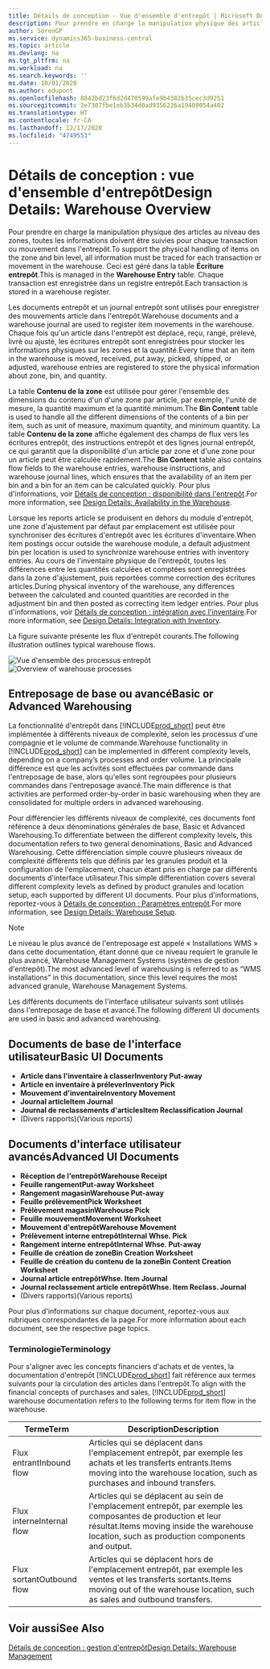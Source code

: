 ```yaml
---
title: Détails de conception - Vue d'ensemble d'entrepôt | Microsoft Docs
description: Pour prendre en charge la manipulation physique des articles au niveau des zones, toutes les informations doivent être suivies pour chaque transaction ou mouvement dans l'entrepôt. Ceci est géré dans la table **Écriture entrepôt**. Chaque transaction est enregistrée dans un registre entrepôt.
author: SorenGP
ms.service: dynamics365-business-central
ms.topic: article
ms.devlang: na
ms.tgt_pltfrm: na
ms.workload: na
ms.search.keywords: ''
ms.date: 10/01/2020
ms.author: edupont
ms.openlocfilehash: 8842bd23f6d2d470599afe9b4382b35cec3d9251
ms.sourcegitcommit: 2e7307fbe1eb3b34d0ad9356226a19409054a402
ms.translationtype: HT
ms.contentlocale: fr-CA
ms.lasthandoff: 12/17/2020
ms.locfileid: "4749553"
---
```

# <a name="design-details-warehouse-overview"></a><span data-ttu-id="60adf-105">Détails de conception : vue d'ensemble d'entrepôt</span><span class="sxs-lookup"><span data-stu-id="60adf-105">Design Details: Warehouse Overview</span></span>
<span data-ttu-id="60adf-106">Pour prendre en charge la manipulation physique des articles au niveau des zones, toutes les informations doivent être suivies pour chaque transaction ou mouvement dans l'entrepôt.</span><span class="sxs-lookup"><span data-stu-id="60adf-106">To support the physical handling of items on the zone and bin level, all information must be traced for each transaction or movement in the warehouse.</span></span> <span data-ttu-id="60adf-107">Ceci est géré dans la table **Écriture entrepôt**.</span><span class="sxs-lookup"><span data-stu-id="60adf-107">This is managed in the **Warehouse Entry** table.</span></span> <span data-ttu-id="60adf-108">Chaque transaction est enregistrée dans un registre entrepôt.</span><span class="sxs-lookup"><span data-stu-id="60adf-108">Each transaction is stored in a warehouse register.</span></span>  

<span data-ttu-id="60adf-109">Les documents entrepôt et un journal entrepôt sont utilisés pour enregistrer des mouvements article dans l'entrepôt.</span><span class="sxs-lookup"><span data-stu-id="60adf-109">Warehouse documents and a warehouse journal are used to register item movements in the warehouse.</span></span> <span data-ttu-id="60adf-110">Chaque fois qu'un article dans l'entrepôt est déplacé, reçu, rangé, prélevé, livré ou ajusté, les écritures entrepôt sont enregistrées pour stocker les informations physiques sur les zones et la quantité.</span><span class="sxs-lookup"><span data-stu-id="60adf-110">Every time that an item in the warehouse is moved, received, put away, picked, shipped, or adjusted, warehouse entries are registered to store the physical information about zone, bin, and quantity.</span></span>

<span data-ttu-id="60adf-111">La table **Contenu de la zone** est utilisée pour gérer l'ensemble des dimensions du contenu d'un d'une zone par article, par exemple, l'unité de mesure, la quantité maximum et la quantité minimum.</span><span class="sxs-lookup"><span data-stu-id="60adf-111">The **Bin Content** table is used to handle all the different dimensions of the contents of a bin per item, such as unit of measure, maximum quantity, and minimum quantity.</span></span> <span data-ttu-id="60adf-112">La table **Contenu de la zone** affiche également des champs de flux vers les écritures entrepôt, des instructions entrepôt et des lignes journal entrepôt, ce qui garantit que la disponibilité d'un article par zone et d'une zone pour un article peut être calculée rapidement.</span><span class="sxs-lookup"><span data-stu-id="60adf-112">The **Bin Content** table also contains flow fields to the warehouse entries, warehouse instructions, and warehouse journal lines, which ensures that the availability of an item per bin and a bin for an item can be calculated quickly.</span></span> <span data-ttu-id="60adf-113">Pour plus d'informations, voir [Détails de conception : disponibilité dans l'entrepôt](design-details-availability-in-the-warehouse.md).</span><span class="sxs-lookup"><span data-stu-id="60adf-113">For more information, see [Design Details: Availability in the Warehouse](design-details-availability-in-the-warehouse.md).</span></span>  

<span data-ttu-id="60adf-114">Lorsque les reports article se produisent en dehors du module d'entrepôt, une zone d'ajustement par défaut par emplacement est utilisée pour synchroniser des écritures d'entrepôt avec les écritures d'inventaire.</span><span class="sxs-lookup"><span data-stu-id="60adf-114">When item postings occur outside the warehouse module, a default adjustment bin per location is used to synchronize warehouse entries with inventory entries.</span></span> <span data-ttu-id="60adf-115">Au cours de l'inventaire physique de l'entrepôt, toutes les différences entre les quantités calculées et comptées sont enregistrées dans la zone d'ajustement, puis reportées comme correction des écritures articles.</span><span class="sxs-lookup"><span data-stu-id="60adf-115">During physical inventory of the warehouse, any differences between the calculated and counted quantities are recorded in the adjustment bin and then posted as correcting item ledger entries.</span></span> <span data-ttu-id="60adf-116">Pour plus d'informations, voir [Détails de conception : intégration avec l'inventaire](design-details-integration-with-inventory.md).</span><span class="sxs-lookup"><span data-stu-id="60adf-116">For more information, see [Design Details: Integration with Inventory](design-details-integration-with-inventory.md).</span></span>  

<span data-ttu-id="60adf-117">La figure suivante présente les flux d'entrepôt courants.</span><span class="sxs-lookup"><span data-stu-id="60adf-117">The following illustration outlines typical warehouse flows.</span></span>  

<span data-ttu-id="60adf-118">![Vue d'ensemble des processus entrepôt](media/design_details_warehouse_management_overview.png "Vue d'ensemble des processus entrepôt")</span><span class="sxs-lookup"><span data-stu-id="60adf-118">![Overview of warehouse processes](media/design_details_warehouse_management_overview.png "Overview of warehouse processes")</span></span>  

## <a name="basic-or-advanced-warehousing"></a><span data-ttu-id="60adf-119">Entreposage de base ou avancé</span><span class="sxs-lookup"><span data-stu-id="60adf-119">Basic or Advanced Warehousing</span></span>  
<span data-ttu-id="60adf-120">La fonctionnalité d'entrepôt dans [!INCLUDE[prod_short](includes/prod_short.md)] peut être implémentée à différents niveaux de complexité, selon les processus d'une compagnie et le volume de commande.</span><span class="sxs-lookup"><span data-stu-id="60adf-120">Warehouse functionality in [!INCLUDE[prod_short](includes/prod_short.md)] can be implemented in different complexity levels, depending on a company’s processes and order volume.</span></span> <span data-ttu-id="60adf-121">La principale différence est que les activités sont effectuées par commande dans l'entreposage de base, alors qu'elles sont regroupées pour plusieurs commandes dans l'entreposage avancé.</span><span class="sxs-lookup"><span data-stu-id="60adf-121">The main difference is that activities are performed order-by-order in basic warehousing when they are consolidated for multiple orders in advanced warehousing.</span></span>  

 <span data-ttu-id="60adf-122">Pour différencier les différents niveaux de complexité, ces documents font référence à deux dénominations générales de base, Basic et Advanced Warehousing.</span><span class="sxs-lookup"><span data-stu-id="60adf-122">To differentiate between the different complexity levels, this documentation refers to two general denominations, Basic and Advanced Warehousing.</span></span> <span data-ttu-id="60adf-123">Cette différenciation simple couvre plusieurs niveaux de complexité différents tels que définis par les granules produit et la configuration de l'emplacement, chacun étant pris en charge par différents documents d'interface utilisateur.</span><span class="sxs-lookup"><span data-stu-id="60adf-123">This simple differentiation covers several different complexity levels as defined by product granules and location setup, each supported by different UI documents.</span></span> <span data-ttu-id="60adf-124">Pour plus d'informations, reportez\-vous à [Détails de conception : Paramètres entrepôt](design-details-warehouse-setup.md).</span><span class="sxs-lookup"><span data-stu-id="60adf-124">For more information, see [Design Details: Warehouse Setup](design-details-warehouse-setup.md).</span></span>  

> [!NOTE]  
>  <span data-ttu-id="60adf-125">Le niveau le plus avancé de l'entreposage est appelé « Installations WMS » dans cette documentation, étant donné que ce niveau requiert le granule le plus avancé, Warehouse Management Systems (systèmes de gestion d'entrepôt).</span><span class="sxs-lookup"><span data-stu-id="60adf-125">The most advanced level of warehousing is referred to as “WMS installations” in this documentation, since this level requires the most advanced granule, Warehouse Management Systems.</span></span>  

 <span data-ttu-id="60adf-126">Les différents documents de l'interface utilisateur suivants sont utilisés dans l'entreposage de base et avancé.</span><span class="sxs-lookup"><span data-stu-id="60adf-126">The following different UI documents are used in basic and advanced warehousing.</span></span>  

## <a name="basic-ui-documents"></a><span data-ttu-id="60adf-127">Documents de base de l'interface utilisateur</span><span class="sxs-lookup"><span data-stu-id="60adf-127">Basic UI Documents</span></span>  

-   <span data-ttu-id="60adf-128">**Article dans l'inventaire à classer**</span><span class="sxs-lookup"><span data-stu-id="60adf-128">**Inventory Put-away**</span></span>  
-   <span data-ttu-id="60adf-129">**Article en inventaire à prélever**</span><span class="sxs-lookup"><span data-stu-id="60adf-129">**Inventory Pick**</span></span>  
-   <span data-ttu-id="60adf-130">**Mouvement d'inventaire**</span><span class="sxs-lookup"><span data-stu-id="60adf-130">**Inventory Movement**</span></span>  
-   <span data-ttu-id="60adf-131">**Journal article**</span><span class="sxs-lookup"><span data-stu-id="60adf-131">**Item Journal**</span></span>  
-   <span data-ttu-id="60adf-132">**Journal de reclassements d'articles**</span><span class="sxs-lookup"><span data-stu-id="60adf-132">**Item Reclassification Journal**</span></span>  
-   <span data-ttu-id="60adf-133">(Divers rapports)</span><span class="sxs-lookup"><span data-stu-id="60adf-133">(Various reports)</span></span>  

## <a name="advanced-ui-documents"></a><span data-ttu-id="60adf-134">Documents d'interface utilisateur avancés</span><span class="sxs-lookup"><span data-stu-id="60adf-134">Advanced UI Documents</span></span>  

-   <span data-ttu-id="60adf-135">**Réception de l'entrepôt**</span><span class="sxs-lookup"><span data-stu-id="60adf-135">**Warehouse Receipt**</span></span>  
-   <span data-ttu-id="60adf-136">**Feuille rangement**</span><span class="sxs-lookup"><span data-stu-id="60adf-136">**Put-away Worksheet**</span></span>  
-   <span data-ttu-id="60adf-137">**Rangement magasin**</span><span class="sxs-lookup"><span data-stu-id="60adf-137">**Warehouse Put-away**</span></span>  
-   <span data-ttu-id="60adf-138">**Feuille prélèvement**</span><span class="sxs-lookup"><span data-stu-id="60adf-138">**Pick Worksheet**</span></span>  
-   <span data-ttu-id="60adf-139">**Prélèvement magasin**</span><span class="sxs-lookup"><span data-stu-id="60adf-139">**Warehouse Pick**</span></span>  
-   <span data-ttu-id="60adf-140">**Feuille mouvement**</span><span class="sxs-lookup"><span data-stu-id="60adf-140">**Movement Worksheet**</span></span>  
-   <span data-ttu-id="60adf-141">**Mouvement d'entrepôt**</span><span class="sxs-lookup"><span data-stu-id="60adf-141">**Warehouse Movement**</span></span>  
-   <span data-ttu-id="60adf-142">**Prélèvement interne entrepôt**</span><span class="sxs-lookup"><span data-stu-id="60adf-142">**Internal Whse. Pick**</span></span>  
-   <span data-ttu-id="60adf-143">**Rangement interne entrepôt**</span><span class="sxs-lookup"><span data-stu-id="60adf-143">**Internal Whse. Put-away**</span></span>  
-   <span data-ttu-id="60adf-144">**Feuille de création de zone**</span><span class="sxs-lookup"><span data-stu-id="60adf-144">**Bin Creation Worksheet**</span></span>  
-   <span data-ttu-id="60adf-145">**Feuille de création du contenu de la zone**</span><span class="sxs-lookup"><span data-stu-id="60adf-145">**Bin Content Creation Worksheet**</span></span>  
-   <span data-ttu-id="60adf-146">**Journal article entrepôt**</span><span class="sxs-lookup"><span data-stu-id="60adf-146">**Whse. Item Journal**</span></span>  
-   <span data-ttu-id="60adf-147">**Journal reclassement article entrepôt**</span><span class="sxs-lookup"><span data-stu-id="60adf-147">**Whse. Item Reclass. Journal**</span></span>  
-   <span data-ttu-id="60adf-148">(Divers rapports)</span><span class="sxs-lookup"><span data-stu-id="60adf-148">(Various reports)</span></span>  

<span data-ttu-id="60adf-149">Pour plus d'informations sur chaque document, reportez-vous aux rubriques correspondantes de la page.</span><span class="sxs-lookup"><span data-stu-id="60adf-149">For more information about each document, see the respective page topics.</span></span>  

### <a name="terminology"></a><span data-ttu-id="60adf-150">Terminologie</span><span class="sxs-lookup"><span data-stu-id="60adf-150">Terminology</span></span>  
<span data-ttu-id="60adf-151">Pour s'aligner avec les concepts financiers d'achats et de ventes, la documentation d'entrepôt [!INCLUDE[prod_short](includes/prod_short.md)] fait référence aux termes suivants pour la circulation des articles dans l'entrepôt.</span><span class="sxs-lookup"><span data-stu-id="60adf-151">To align with the financial concepts of purchases and sales, [!INCLUDE[prod_short](includes/prod_short.md)] warehouse documentation refers to the following terms for item flow in the warehouse.</span></span>  

|<span data-ttu-id="60adf-152">Terme</span><span class="sxs-lookup"><span data-stu-id="60adf-152">Term</span></span>|<span data-ttu-id="60adf-153">Description</span><span class="sxs-lookup"><span data-stu-id="60adf-153">Description</span></span>|  
|----------|---------------------------------------|  
|<span data-ttu-id="60adf-154">Flux entrant</span><span class="sxs-lookup"><span data-stu-id="60adf-154">Inbound flow</span></span>|<span data-ttu-id="60adf-155">Articles qui se déplacent dans l'emplacement entrepôt, par exemple les achats et les transferts entrants.</span><span class="sxs-lookup"><span data-stu-id="60adf-155">Items moving into the warehouse location, such as purchases and inbound transfers.</span></span>|  
|<span data-ttu-id="60adf-156">Flux interne</span><span class="sxs-lookup"><span data-stu-id="60adf-156">Internal flow</span></span>|<span data-ttu-id="60adf-157">Articles qui se déplacent au sein de l'emplacement entrepôt, par exemple les composantes de production et leur résultat.</span><span class="sxs-lookup"><span data-stu-id="60adf-157">Items moving inside the warehouse location, such as production components and output.</span></span>|  
|<span data-ttu-id="60adf-158">Flux sortant</span><span class="sxs-lookup"><span data-stu-id="60adf-158">Outbound flow</span></span>|<span data-ttu-id="60adf-159">Articles qui se déplacent hors de l'emplacement entrepôt, par exemple les ventes et les transferts sortants.</span><span class="sxs-lookup"><span data-stu-id="60adf-159">Items moving out of the warehouse location, such as sales and outbound transfers.</span></span>|  

## <a name="see-also"></a><span data-ttu-id="60adf-160">Voir aussi</span><span class="sxs-lookup"><span data-stu-id="60adf-160">See Also</span></span>  
 [<span data-ttu-id="60adf-161">Détails de conception : gestion d'entrepôt</span><span class="sxs-lookup"><span data-stu-id="60adf-161">Design Details: Warehouse Management</span></span>](design-details-warehouse-management.md)
